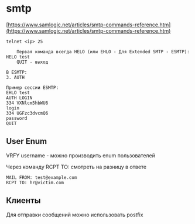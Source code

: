 # smtp

[https://www.samlogic.net/articles/smtp-commands-reference.htm](https://www.samlogic.net/articles/smtp-commands-reference.htm)

```
telnet <ip> 25

    Первая команда всегда HELO (или EHLO - Для Extended SMTP - ESMTP): HELO test
    QUIT - выход

В ESMTP:
3. AUTH

Пример сессии ESMTP:
EHLO test
AUTH LOGIN
334 VXNlcm5hbWU6
login
334 UGFzc3dvcmQ6
password
QUIT
```

## User Enum

VRFY username - можно производить enum пользователей

Через команду RCPT TO: смотреть на разницу в ответе

```
MAIL FROM: test@example.com
RCPT TO: hr@victim.com
```

## Клиенты

Для отправки сообщений можно использовать postfix
